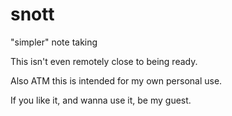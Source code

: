 # snott
"simpler" note taking

This isn't even remotely close to being ready.

Also ATM this is intended for my own personal use.

If you like it, and wanna use it, be my guest.
